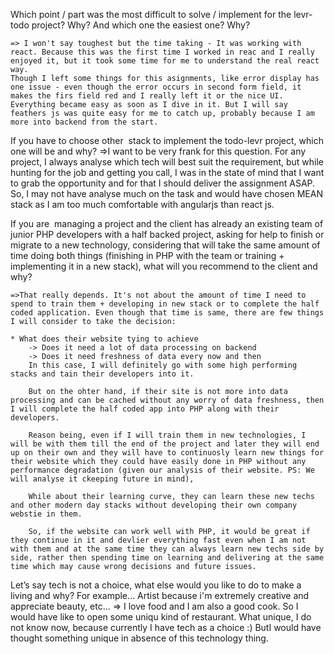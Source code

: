 Which point / part was the most difficult to solve / implement for the levr-todo project? Why? And
which one the easiest one? Why?

	=> I won't say toughest but the time taking - It was working with react. Because this was the first time I worked in reac and I really enjoyed it, but it took some time for me to understand the real react way.
	Though I left some things for this asignments, like error display has one issue - even though the error occurs in second form field, it makes the firs field red and I really left it or the nice UI.
	Everything became easy as soon as I dive in it. But I will say feathers js was quite easy for me to catch up, probably because I am more into backend from the start.


If you have to choose other ​ stack​ to implement the todo-levr project, which one will be and why?
	=>I want to be very frank for this question. For any project, I always analyse which tech will best suit the requirement, but while hunting for the job and getting you call, I was in the state of mind that I want to grab the opportunity and for that I should deliver the assignment ASAP. So, I may not have analyse much on the task and would have chosen MEAN stack as I am too much comfortable with angularjs than react js.	


If you are ​ managing a project and the client has already an existing team of junior PHP developers
with a half backed project, asking for help to finish or migrate to a new technology, considering that will
take the same amount of time doing both things (finishing in PHP with the team or training +
implementing it in a new stack), what will you recommend to the client and why?

	=>That really depends. It's not about the amount of time I need to spend to train them + developing in new stack or to complete the half coded application. Even though that time is same, there are few things I will consider to take the decision:

	* What does their website tying to achieve
		-> Does it need a lot of data processing on backend
		-> Does it need freshness of data every now and then
		In this case, I will definitely go with some high performing stacks and tain their developers into it.

		But on the ohter hand, if their site is not more into data processing and can be cached without any worry of data freshness, then I will complete the half coded app into PHP along with their developers.

		Reason being, even if I will train them in new technologies, I will be with them till the end of the project and later they will end up on their own and they will have to continuosly learn new things for their website which they could have easily done in PHP without any performance degradation (given our analysis of their website. PS: We will analyse it ckeeping future in mind),

		While about their learning curve, they can learn these new techs and other modern day stacks without developing their own company webstie in them.

		So, if the website can work well with PHP, it would be great if they continue in it and devlier everything fast even when I am not with them and at the same time they can always learn new techs side by side, rather then spending time on learning and delivering at the same time which may cause wrong decisions and future issues.

Let’s say tech is not a choice, what else would you like to do to make a living and why? For
example... Artist because i'm extremely creative and appreciate beauty, etc...
	=> I love food and I am also a good cook. So I would have like to open  some uniqu kind of restaurant. What unique, I do not know now, because currently I have tech as a choice :) ButI would have thought something unique in absence of this technology thing.